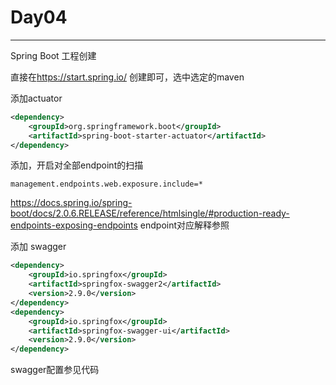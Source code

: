 # Day04

-----

Spring Boot 工程创建

直接在<https://start.spring.io/> 创建即可，选中选定的maven



添加actuator


```xml
<dependency>
    <groupId>org.springframework.boot</groupId>
    <artifactId>spring-boot-starter-actuator</artifactId>
</dependency>
```


添加，开启对全部endpoint的扫描


```
management.endpoints.web.exposure.include=*
```

<https://docs.spring.io/spring-boot/docs/2.0.6.RELEASE/reference/htmlsingle/#production-ready-endpoints-exposing-endpoints> endpoint对应解释参照



添加 swagger

```xml
<dependency>
    <groupId>io.springfox</groupId>
    <artifactId>springfox-swagger2</artifactId>
    <version>2.9.0</version>
</dependency>
<dependency>
    <groupId>io.springfox</groupId>
    <artifactId>springfox-swagger-ui</artifactId>
    <version>2.9.0</version>
</dependency>
```

swagger配置参见代码

